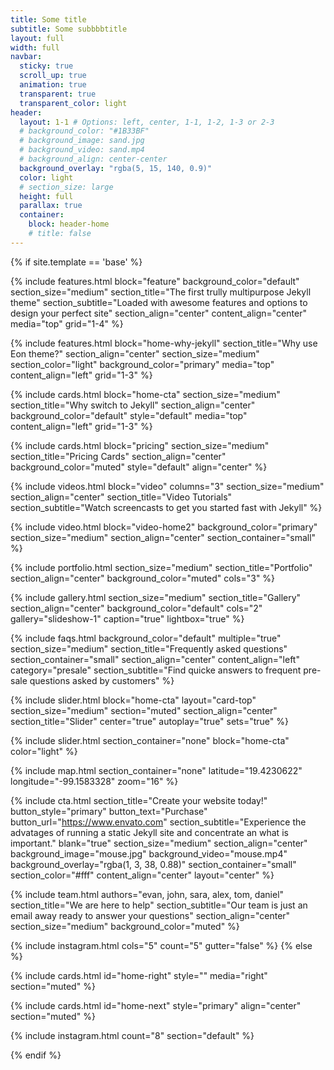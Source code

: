 ```yaml
---
title: Some title
subtitle: Some subbbbtitle
layout: full
width: full
navbar:
  sticky: true
  scroll_up: true
  animation: true
  transparent: true
  transparent_color: light
header:
  layout: 1-1 # Options: left, center, 1-1, 1-2, 1-3 or 2-3
  # background_color: "#1B33BF"
  # background_image: sand.jpg
  # background_video: sand.mp4
  # background_align: center-center
  background_overlay: "rgba(5, 15, 140, 0.9)"
  color: light
  # section_size: large
  height: full
  parallax: true
  container:
    block: header-home
    # title: false
---
```


[comment]: # (This actually is the most platform independent comment)

{% if site.template == 'base' %}

  {% include features.html 
    block="feature" 
    background_color="default" 
    section_size="medium"
    section_title="The first trully multipurpose Jekyll theme" 
    section_subtitle="Loaded with awesome features and options to design your perfect site"
    section_align="center"
    content_align="center"
    media="top"
    grid="1-4"
  %}

  {% include features.html 
    block="home-why-jekyll" 
    section_title="Why use Eon theme?"
    section_align="center"
    section_size="medium"
    section_color="light"
    background_color="primary"
    media="top" 
    content_align="left"
    grid="1-3"
  %}

  {% include cards.html 
    block="home-cta" 
    section_size="medium"
    section_title="Why switch to Jekyll" 
    section_align="center"
    background_color="default" 
    style="default" 
    media="top" 
    content_align="left"
    grid="1-3"
  %}

  {% include cards.html 
    block="pricing" 
    section_size="medium"
    section_title="Pricing Cards" 
    section_align="center"
    background_color="muted" 
    style="default"
    align="center"
  %}

  {% include videos.html 
    block="video" 
    columns="3" 
    section_size="medium"
    section_align="center"
    section_title="Video Tutorials" 
    section_subtitle="Watch screencasts to get you started fast with Jekyll" 
  %}

  {% include video.html 
    block="video-home2" 
    background_color="primary" 
    section_size="medium"
    section_align="center" 
    section_container="small"
  %}

  {% include portfolio.html 
    section_size="medium"
    section_title="Portfolio" 
    section_align="center"
    background_color="muted"
    cols="3"
  %}

  {% include gallery.html 
    section_size="medium"
    section_title="Gallery" 
    section_align="center"
    background_color="default"
    cols="2"
    gallery="slideshow-1"
    caption="true"
    lightbox="true"
  %}

  {% include faqs.html 
    background_color="default"
    multiple="true" 
    section_size="medium"
    section_title="Frequently asked questions" 
    section_container="small"
    section_align="center"
    content_align="left"
    category="presale" 
    section_subtitle="Find quicke answers to frequent pre-sale questions asked by customers" 
  %}

  {% include slider.html 
    block="home-cta" 
    layout="card-top" 
    section_size="medium"
    section="muted" 
    section_align="center"  
    section_title="Slider" 
    center="true"
    autoplay="true"
    sets="true"
  %}

  {% include slider.html 
    section_container="none"
    block="home-cta" 
    color="light" 
  %}

  {% include map.html 
    section_container="none"
    latitude="19.4230622" 
    longitude="-99.1583328" 
    zoom="16" 
  %}

  {% include cta.html 
    section_title="Create your website today!" 
    button_style="primary" 
    button_text="Purchase" 
    button_url="https://www.envato.com" 
    section_subtitle="Experience the advatages of running a static Jekyll site and concentrate an what is important."
    blank="true" 
    section_size="medium"
    section_align="center"
    background_image="mouse.jpg"
    background_video="mouse.mp4"
    background_overlay="rgba(1, 3, 38, 0.88)"
    section_container="small"
    section_color="#fff"
    content_align="center"
    layout="center"
  %}
  
  {% include team.html 
    authors="evan, john, sara, alex, tom, daniel" 
    section_title="We are here to help" 
    section_subtitle="Our team is just an email away ready to answer your questions" 
    section_align="center"
    section_size="medium"
    background_color="muted" 
  %}

  {% include instagram.html 
    cols="5" 
    count="5" 
    gutter="false"
  %}
{% else %}

  {% include cards.html id="home-right" style="" media="right" section="muted" %}

  {% include cards.html id="home-next" style="primary" align="center" section="muted" %}

  {% include instagram.html count="8" section="default" %}

{% endif %}



<!--
background-image: linear-gradient(to right, #0acffe 0%, #495aff 100%);
background-image: linear-gradient(-225deg, #AC32E4 0%, #7918F2 48%, #4801FF 100%);
background-image: linear-gradient(-225deg, #A445B2 0%, #D41872 52%, #FF0066 100%); -->
